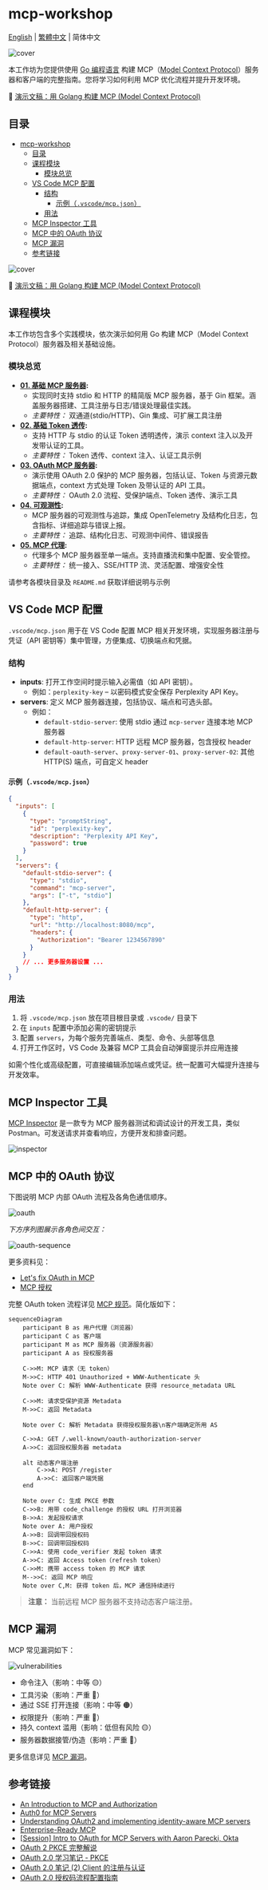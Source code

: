 # mcp-workshop

[English](README.md) | [繁體中文](README.zh-TW.md) | 简体中文

![cover](./images/cover.png)

本工作坊为您提供使用 [Go 编程语言][2] 构建 MCP（[Model Context Protocol][1]）服务器和客户端的完整指南。您将学习如何利用 MCP 优化流程并提升开发环境。

📖 [演示文稿：用 Golang 构建 MCP (Model Context Protocol)](https://speakerdeck.com/appleboy/building-mcp-model-context-protocol-with-golang)

## 目录

- [mcp-workshop](#mcp-workshop)
  - [目录](#目录)
  - [课程模块](#课程模块)
    - [模块总览](#模块总览)
  - [VS Code MCP 配置](#vs-code-mcp-配置)
    - [结构](#结构)
      - [示例（`.vscode/mcp.json`）](#示例vscodemcpjson)
    - [用法](#用法)
  - [MCP Inspector 工具](#mcp-inspector-工具)
  - [MCP 中的 OAuth 协议](#mcp-中的-oauth-协议)
  - [MCP 漏洞](#mcp-漏洞)
  - [参考链接](#参考链接)

![cover](./images/cover.png)

📖 [演示文稿：用 Golang 构建 MCP (Model Context Protocol)](https://speakerdeck.com/appleboy/building-mcp-model-context-protocol-with-golang)

## 课程模块

本工作坊包含多个实践模块，依次演示如何用 Go 构建 MCP（Model Context Protocol）服务器及相关基础设施。

### 模块总览

- **[01. 基础 MCP 服务器](01-basic-mcp/):**
  - 实现同时支持 stdio 和 HTTP 的精简版 MCP 服务器，基于 Gin 框架。涵盖服务器搭建、工具注册与日志/错误处理最佳实践。
  - *主要特性：* 双通道(stdio/HTTP)、Gin 集成、可扩展工具注册
- **[02. 基础 Token 透传](02-basic-token-passthrough/):**
  - 支持 HTTP 与 stdio 的认证 Token 透明透传，演示 context 注入以及开发带认证的工具。
  - *主要特性：* Token 透传、context 注入、认证工具示例
- **[03. OAuth MCP 服务器](03-oauth-mcp/):**
  - 演示使用 OAuth 2.0 保护的 MCP 服务器，包括认证、Token 与资源元数据端点，context 方式处理 Token 及带认证的 API 工具。
  - *主要特性：* OAuth 2.0 流程、受保护端点、Token 透传、演示工具
- **[04. 可观测性](04-observability/):**
  - MCP 服务器的可观测性与追踪，集成 OpenTelemetry 及结构化日志，包含指标、详细追踪与错误上报。
  - *主要特性：* 追踪、结构化日志、可观测中间件、错误报告
- **[05. MCP 代理](05-mcp-proxy/):**
  - 代理多个 MCP 服务器至单一端点。支持直播流和集中配置、安全管控。
  - *主要特性：* 统一接入、SSE/HTTP 流、灵活配置、增强安全性

请参考各模块目录及 `README.md` 获取详细说明与示例

## VS Code MCP 配置

`.vscode/mcp.json` 用于在 VS Code 配置 MCP 相关开发环境，实现服务器注册与凭证（API 密钥等）集中管理，方便集成、切换端点和凭据。

### 结构

- **inputs**: 打开工作空间时提示输入必需值（如 API 密钥）。
  - 例如：`perplexity-key` – 以密码模式安全保存 Perplexity API Key。
- **servers**: 定义 MCP 服务器连接，包括协议、端点和可选头部。
  - 例如：
    - `default-stdio-server`: 使用 stdio 通过 `mcp-server` 连接本地 MCP 服务器
    - `default-http-server`: HTTP 远程 MCP 服务器，包含授权 header
    - `default-oauth-server`、`proxy-server-01`、`proxy-server-02`: 其他 HTTP(S) 端点，可自定义 header

#### 示例（`.vscode/mcp.json`）

```json
{
  "inputs": [
    {
      "type": "promptString",
      "id": "perplexity-key",
      "description": "Perplexity API Key",
      "password": true
    }
  ],
  "servers": {
    "default-stdio-server": {
      "type": "stdio",
      "command": "mcp-server",
      "args": ["-t", "stdio"]
    },
    "default-http-server": {
      "type": "http",
      "url": "http://localhost:8080/mcp",
      "headers": {
        "Authorization": "Bearer 1234567890"
      }
    }
    // ... 更多服务器设置 ...
  }
}
```

### 用法

1. 将 `.vscode/mcp.json` 放在项目根目录或 `.vscode/` 目录下
2. 在 `inputs` 配置中添加必需的密钥提示
3. 配置 `servers`，为每个服务完善端点、类型、命令、头部等信息
4. 打开工作区时，VS Code 及兼容 MCP 工具会自动弹窗提示并应用连接

如需个性化或高级配置，可直接编辑添加端点或凭证。统一配置可大幅提升连接与开发效率。

[1]: https://modelcontextprotocol.io/introduction
[2]: https://go.dev

## MCP Inspector 工具

[MCP Inspector][01] 是一款专为 MCP 服务器测试和调试设计的开发工具，类似 Postman。可发送请求并查看响应，方便开发和排查问题。

![inspector](./images/inspector.png)

[01]: https://github.com/modelcontextprotocol/inspector

## MCP 中的 OAuth 协议

下图说明 MCP 内部 OAuth 流程及各角色通信顺序。

![oauth](./images/oauth-flow-01.png)

*下方序列图展示各角色间交互：*

![oauth-sequence](./images/oauth-flow-02.png)

更多资料见：

- [Let's fix OAuth in MCP][3]
- [MCP 授权][4]

[3]: https://aaronparecki.com/2025/04/03/15/oauth-for-model-context-protocol
[4]: https://modelcontextprotocol.io/specification/2025-03-26/basic/authorization

完整 OAuth token 流程详见 [MCP 规范](https://modelcontextprotocol.io/specification/draft/basic/authorization#authorization-flow-steps)。简化版如下：

```mermaid
sequenceDiagram
    participant B as 用户代理（浏览器）
    participant C as 客户端
    participant M as MCP 服务器（资源服务器）
    participant A as 授权服务器

    C->>M: MCP 请求（无 token）
    M->>C: HTTP 401 Unauthorized + WWW-Authenticate 头
    Note over C: 解析 WWW-Authenticate 获得 resource_metadata URL

    C->>M: 请求受保护资源 Metadata
    M->>C: 返回 Metadata

    Note over C: 解析 Metadata 获得授权服务器\n客户端确定所用 AS

    C->>A: GET /.well-known/oauth-authorization-server
    A->>C: 返回授权服务器 metadata

    alt 动态客户端注册
        C->>A: POST /register
        A->>C: 返回客户端凭据
    end

    Note over C: 生成 PKCE 参数
    C->>B: 用带 code_challenge 的授权 URL 打开浏览器
    B->>A: 发起授权请求
    Note over A: 用户授权
    A->>B: 回调带回授权码
    B->>C: 回调带回授权码
    C->>A: 使用 code_verifier 发起 token 请求
    A->>C: 返回 Access token（refresh token）
    C->>M: 携带 access token 的 MCP 请求
    M-->>C: 返回 MCP 响应
    Note over C,M: 获得 token 后，MCP 通信持续进行
```

> **注意：** 当前远程 MCP 服务器不支持动态客户端注册。

## MCP 漏洞

MCP 常见漏洞如下：

![vulnerabilities](./images/vulnerabilities.gif)

- 命令注入（影响：中等 🟡）
- 工具污染（影响：严重 🔴）
- 通过 SSE 打开连接（影响：中等 🟠）
- 权限提升（影响：严重 🔴）
- 持久 context 滥用（影响：低但有风险 🟡）
- 服务器数据接管/伪造（影响：严重 🔴）

更多信息详见 [MCP 漏洞][11]。

[11]: https://www.linkedin.com/posts/eordax_ai-mcp-genai-activity-7333057511651954688-sbNO

## 参考链接

- [An Introduction to MCP and Authorization](https://auth0.com/blog/an-introduction-to-mcp-and-authorization/)
- [Auth0 for MCP Servers](https://auth0.com/ai/docs/mcp/auth-for-mcp)
- [Understanding OAuth2 and implementing identity-aware MCP servers](https://heeki.medium.com/understanding-oauth2-and-implementing-identity-aware-mcp-servers-221a06b1a6cf)
- [Enterprise-Ready MCP](https://aaronparecki.com/2025/05/12/27/enterprise-ready-mcp)
- [[Session] Intro to OAuth for MCP Servers with Aaron Parecki, Okta](https://www.youtube.com/watch?v=mYKMwZcGynw)
- [OAuth 2 PKCE 完整解说](https://blog.danielthank.me/posts/oauth-2-pkce-explained/)
- [OAuth 2.0 学习笔记 - PKCE](https://medium.com/@danielthank/oauth-2-0-%E5%AD%B8%E7%BF%92%E7%AD%86%E8%A8%98-pkce-f96fefcf4779)
- [OAuth 2.0 笔记 (2) Client 的注册与认证](https://blog.yorkxin.org/posts/oauth2-2-cilent-registration/)
- [OAuth 2.0 授权码流程配置指南](https://www.cnblogs.com/myshowtime/p/15596630.html)
